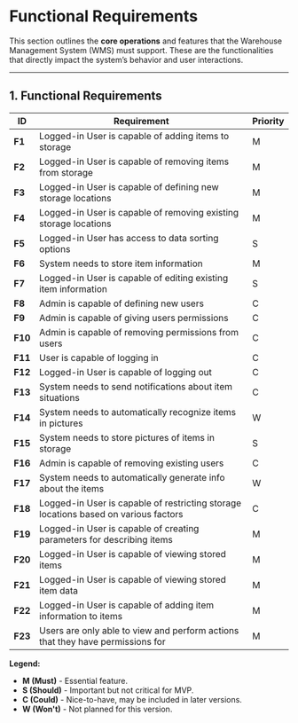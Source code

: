 # Functional Requirements

This section outlines the **core operations** and features that the Warehouse Management System (WMS) must support. These are the functionalities that directly impact the system’s behavior and user interactions.

---

## **1. Functional Requirements**
| **ID**  | **Requirement** | **Priority** |
|---------|----------------|-------------|
| **F1**  | Logged-in User is capable of adding items to storage | M |
| **F2**  | Logged-in User is capable of removing items from storage | M |
| **F3**  | Logged-in User is capable of defining new storage locations | M |
| **F4**  | Logged-in User is capable of removing existing storage locations | M |
| **F5**  | Logged-in User has access to data sorting options | S |
| **F6**  | System needs to store item information | M |
| **F7**  | Logged-in User is capable of editing existing item information | S |
| **F8**  | Admin is capable of defining new users | C |
| **F9**  | Admin is capable of giving users permissions | C |
| **F10** | Admin is capable of removing permissions from users | C |
| **F11** | User is capable of logging in | C |
| **F12** | Logged-in User is capable of logging out | C |
| **F13** | System needs to send notifications about item situations | C |
| **F14** | System needs to automatically recognize items in pictures | W |
| **F15** | System needs to store pictures of items in storage | S |
| **F16** | Admin is capable of removing existing users | C |
| **F17** | System needs to automatically generate info about the items | W |
| **F18** | Logged-in User is capable of restricting storage locations based on various factors | C |
| **F19** | Logged-in User is capable of creating parameters for describing items | M |
| **F20** | Logged-in User is capable of viewing stored items | M |
| **F21** | Logged-in User is capable of viewing stored item data | M |
| **F22** | Logged-in User is capable of adding item information to items | M |
| **F23** | Users are only able to view and perform actions that they have permissions for | M |

**Legend:**  
- **M (Must)** - Essential feature.  
- **S (Should)** - Important but not critical for MVP.  
- **C (Could)** - Nice-to-have, may be included in later versions.  
- **W (Won't)** - Not planned for this version.